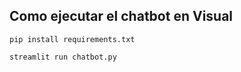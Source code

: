 ## Como ejecutar el chatbot en Visual
```
pip install requirements.txt
```
```
streamlit run chatbot.py
```
